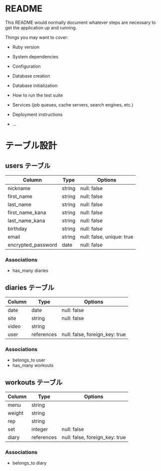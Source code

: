 # README

This README would normally document whatever steps are necessary to get the
application up and running.

Things you may want to cover:

* Ruby version

* System dependencies

* Configuration

* Database creation

* Database initialization

* How to run the test suite

* Services (job queues, cache servers, search engines, etc.)

* Deployment instructions

* ...

# テーブル設計

## users テーブル

| Column             | Type   | Options                   |
|--------------------|--------|---------------------------|
| nickname           | string | null: false               |
| first_name         | string | null: false               |
| last_name          | string | null: false               |
| first_name_kana    | string | null: false               |
| last_name_kana     | string | null: false               |
| birthday           | string | null: false               |
| email              | string | null: false, unique: true |
| encrypted_password | date   | null: false               |

### Associations

- has_many diaries


## diaries テーブル

| Column | Type       | Options                        |
|--------|------------|--------------------------------|
| date   | date       | null: false                    |
| site   | string     | null: false                    | 
| video  | string     |                                |
| user   | references | null: false, foreign_key: true |

### Associations

- belongs_to user
- has_many workouts


## workouts テーブル

| Column | Type       | Options                        |
|--------|------------|--------------------------------|
| menu   | string     |                                |
| weight | string     |                                |
| rep    | string     |                                |
| set    | integer    | null: false                    |
| diary  | references | null: false, foreign_key: true |

### Associations

- belongs_to diary
